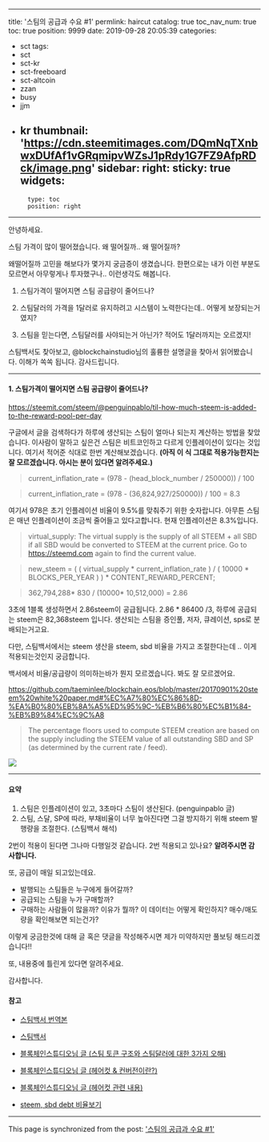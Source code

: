 
---
title: '스팀의 공급과 수요 #1'
permlink: haircut
catalog: true
toc_nav_num: true
toc: true
position: 9999
date: 2019-09-28 20:05:39
categories:
- sct
tags:
- sct
- sct-kr
- sct-freeboard
- sct-altcoin
- zzan
- busy
- jjm
- kr
thumbnail: 'https://cdn.steemitimages.com/DQmNqTXnbwxDUfAf1vGRqmipvWZsJ1pRdy1G7FZ9AfpRDck/image.png'
sidebar:
    right:
        sticky: true
widgets:
    -
        type: toc
        position: right
---


안녕하세요.

스팀 가격이 많이 떨어졌습니다. 왜 떨어질까.. 왜 떨어질까?

왜떨어질까 고민을 해보다가 몇가지 궁금증이 생겼습니다. 한편으로는 내가 이런 부분도 모르면서 아무렇게나 투자했구나.. 이런생각도 해봅니다.

1. 스팀가격이 떨어지면 스팀 공급량이 줄어드나?

2. 스팀달러의 가격을 1달러로 유지하려고 시스템이 노력한다는데..  어떻게 보장되는거였지?

3. 스팀을 믿는다면, 스팀달러를 사야되는거 아닌가? 적어도 1달러까지는 오르겠지!

스팀백서도 찾아보고, @blockchainstudio님의 훌륭한 설명글을 찾아서 읽어봤습니다. 이해가 쏙쏙 됩니다. 감사드립니다.

---

#### 1. 스팀가격이 떨어지면 스팀 공급량이 줄어드나?

https://steemit.com/steem/@penguinpablo/til-how-much-steem-is-added-to-the-reward-pool-per-day

구글에서 글을 검색하다가 하루에 생산되는 스팀이 얼마나 되는지 계산하는 방법을 찾았습니다. 이사람이 말하고 싶은건 스팀은 비트코인하고 다르게 인플레이션이 있다는 것입니다. 여기서 적어준 식대로 한번 계산해보겠습니다. **(아직 이 식 그대로 적용가능한지는 잘 모르겠습니다. 아시는 분이 있다면 알려주세요.)**

> current_inflation_rate = (978 - (head_block_number / 250000)) / 100

> current_inflation_rate = (978 - (36,824,927/250000)) / 100 = 8.3

여기서 978은 초기 인플레이션 비율이 9.5%를 맞춰주기 위한 숫자랍니다. 아무튼 스팀은 매년 인플레이션이 조금씩 줄어들고 있다고합니다. 현재 인플레이션은 8.3%입니다.

> virtual_supply: The virtual supply is the supply of all STEEM + all SBD if all SBD would be converted to STEEM at the current price. Go to https://steemd.com again to find the current value.

> new_steem = ( ( virtual_supply * current_inflation_rate ) / ( 10000 * BLOCKS_PER_YEAR ) ) * CONTENT_REWARD_PERCENT;

> 362,794,288* 830 / (10000* 10,512,000) = 2.86

3초에 1블록 생성하면서 2.86steem이 공급됩니다.
2.86 * 86400 /3, 하루에 공급되는 steem은 82,368steem 입니다. 
생산되는 스팀을 증인풀, 저자, 큐레이션, sps로 분배되는거고요.

다만, 스팀백서에서는 steem 생산을 steem, sbd 비율을 가지고 조절한다는데 .. 이게 적용되는것인지 궁금합니다. 

백서에서 비율/공급량이 의미하는바가 뭔지 모르겠습니다. 봐도 잘 모르겠어요.

https://github.com/taeminlee/blockchain.eos/blob/master/20170901%20steem%20white%20paper.md#%EC%A7%80%EC%86%8D-%EA%B0%80%EB%8A%A5%ED%95%9C-%EB%B6%80%EC%B1%84-%EB%B9%84%EC%9C%A8

> The percentage floors used to compute STEEM creation are based on the supply including the STEEM value of all outstanding SBD and SP (as determined by the current rate / feed).

![](https://cdn.steemitimages.com/DQmNqTXnbwxDUfAf1vGRqmipvWZsJ1pRdy1G7FZ9AfpRDck/image.png)

---

#### 요약

1. 스팀은 인플레이션이 있고, 3초마다 스팀이 생산된다. (penguinpablo 글)
2. 스팀, 스달, SP에 따라, 부채비율이 너무 높아진다면 그걸 방지하기 위해 steem 발행량을 조절한다. (스팀백서 해석)

2번이 적용이 된다면 그나마 다행일것 같습니다. 2번 적용되고 있나요? **알려주시면 감사합니다.**

또, 공급이 매일 되고있는데요. 
* 발행되는 스팀들은 누구에게 들어갈까?
* 공급되는 스팀을 누가 구매할까? 
* 구매하는 사람들이 많을까? 이유가 뭘까? 이 데이터는 어떻게 확인하지? 매수/매도량을 확인해보면 되는건가?


이렇게 궁금한것에 대해 글 혹은 댓글을 작성해주시면 제가 미약하지만 풀보팅 해드리겠습니다!!

또, 내용중에 틀린게 있다면 알려주세요.

감사합니다.

#### 참고

* [스팀백서 번역본](https://github.com/taeminlee/blockchain.eos/blob/master/20170901%20steem%20white%20paper.md#%EA%B0%80%EA%B2%A9-%EC%9E%90%EB%A3%8C-%EA%B2%B0%EC%A0%95)

* [스팀백서](https://steem.com/SteemWhitePaper.pdf)

* [블록체인스튜디오님 글 (스팀 토큰 구조와 스팀달러에 대한 3가지 오해)](https://www.coindeskkorea.com/34549/)
* [블록체인스튜디오님 글 (헤어컷 & 컨버전이란?)](https://steempeak.com/kr/@blockchainstudio/haircut-within-24hours)
* [블록체인스튜디오님 글 (헤어컷 관련 내용)](https://steempeak.com/kr/@blockchainstudio/sbd-print-rate-92-haircut)
* [steem, sbd debt 비율보기](http://steemreports.com/steem-sbd-info/)

- - -

This page is synchronized from the post: ['스팀의 공급과 수요 #1'](https://steemit.com/@jacobyu/haircut)
